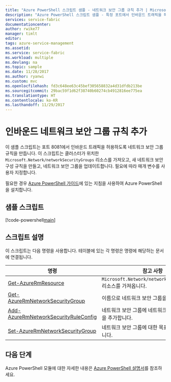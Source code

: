 ```yaml
---
title: "Azure PowerShell 스크립트 샘플 - 네트워크 보안 그룹 규칙 추가 | Microsoft Docs"
description: "Azure PowerShell 스크립트 샘플 - 특정 포트에서 인바운드 트래픽을 허용하는 네트워크 보안 그룹을 추가합니다."
services: service-fabric
documentationcenter: 
author: rwike77
manager: timlt
editor: 
tags: azure-service-management
ms.assetid: 
ms.service: service-fabric
ms.workload: multiple
ms.devlang: na
ms.topic: sample
ms.date: 11/28/2017
ms.author: ryanwi
ms.custom: mvc
ms.openlocfilehash: fd3c648ee63c45bef305658832a4d31dfdb213be
ms.sourcegitcommit: 29bac59f1d62f38740b60274cb4912816ee775ea
ms.translationtype: HT
ms.contentlocale: ko-KR
ms.lasthandoff: 11/29/2017
---
```

# <a name="add-an-inbound-network-security-group-rule"></a>인바운드 네트워크 보안 그룹 규칙 추가

이 샘플 스크립트는 포트 8081에서 인바운드 트래픽을 허용하도록 네트워크 보안 그룹 규칙을 만듭니다.  이 스크립트는 클러스터가 위치한 `Microsoft.Network/networkSecurityGroups` 리소스를 가져오고, 새 네트워크 보안 구성 규칙을 만들고, 네트워크 보안 그룹을 업데이트합니다. 필요에 따라 매개 변수를 사용자 지정합니다.

필요한 경우 [Azure PowerShell 가이드](/powershell/azure/overview)에 있는 지침을 사용하여 Azure PowerShell을 설치합니다. 

## <a name="sample-script"></a>샘플 스크립트

[!code-powershell[main](../../../powershell_scripts/service-fabric/add-inbound-nsg-rule/add-inbound-nsg-rule.ps1 "Update the RDP port range values")]

## <a name="script-explanation"></a>스크립트 설명

이 스크립트는 다음 명령을 사용합니다. 테이블에 있는 각 명령은 명령에 해당하는 문서에 연결됩니다.

| 명령 | 참고 사항 |
|---|---|
| [Get-AzureRmResource](/powershell/module/azurerm.resources/get-azurermresource) | `Microsoft.Network/networkSecurityGroups` 리소스를 가져옵니다. |
|[Get-AzureRmNetworkSecurityGroup](/powershell/module/azurerm.network/get-azurermnetworksecuritygroup)| 이름으로 네트워크 보안 그룹을 가져옵니다.|
|[Add-AzureRmNetworkSecurityRuleConfig](/powershell/module/azurerm.network/add-azurermnetworksecurityruleconfig)| 네트워크 보안 그룹에 네트워크 보안 규칙 구성을 추가합니다. |
|[Set-AzureRmNetworkSecurityGroup](/powershell/module/azurerm.network/set-azurermnetworksecuritygroup)| 네트워크 보안 그룹에 대한 목표 상태를 설정합니다.|

## <a name="next-steps"></a>다음 단계

Azure PowerShell 모듈에 대한 자세한 내용은 [Azure PowerShell 설명서](/powershell/azure/overview)를 참조하세요.
